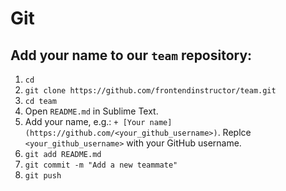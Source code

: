 # Git

## Add your name to our `team` repository:

1. `cd`
2. `git clone https://github.com/frontendinstructor/team.git`
3. `cd team`
4. Open `README.md` in Sublime Text.
5. Add your name, e.g.: `+ [Your name](https://github.com/<your_github_username>)`. Replce `<your_github_username>` with your GitHub username.
6. `git add README.md`
7. `git commit -m "Add a new teammate"`
8. `git push`
